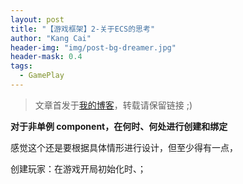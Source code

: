 ```yaml
---
layout: post
title: "【游戏框架】2-关于ECS的思考"
author: "Kang Cai"
header-img: "img/post-bg-dreamer.jpg"
header-mask: 0.4
tags:
  - GamePlay
---
```


> 文章首发于[我的博客](https://kangcai.github.io)，转载请保留链接 ;)


**对于非单例 component，在何时、何处进行创建和绑定**

感觉这个还是要根据具体情形进行设计，但至少得有一点，

创建玩家：在游戏开局初始化时、；